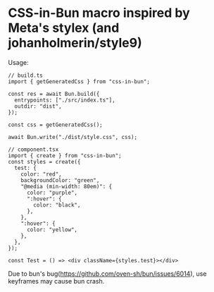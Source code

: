 # CSS-in-Bun macro inspired by Meta's stylex (and johanholmerin/style9)

Usage:
```tsx
// build.ts
import { getGeneratedCss } from "css-in-bun";

const res = await Bun.build({
  entrypoints: ["./src/index.ts"],
  outdir: "dist",
});

const css = getGeneratedCss();

await Bun.write("./dist/style.css", css);

// component.tsx
import { create } from "css-in-bun";
const styles = create({
  test: {
    color: "red",
    backgroundColor: "green",
    "@media (min-width: 80em)": {
      color: "purple",
      ":hover": {
        color: "black",
      },
    },
    ":hover": {
      color: "yellow",
    },
  },
});

const Test = () => <div className={styles.test}></div>
```

Due to bun's bug(https://github.com/oven-sh/bun/issues/6014), use keyframes may cause bun crash.